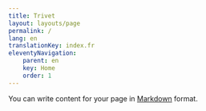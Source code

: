```yaml
---
title: Trivet
layout: layouts/page
permalink: /
lang: en
translationKey: index.fr
eleventyNavigation:
    parent: en
    key: Home
    order: 1
---
```

You can write content for your page in [Markdown](https://www.11ty.dev/docs/languages/markdown/) format.
